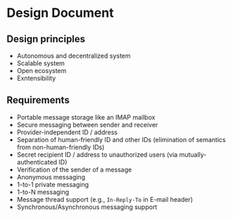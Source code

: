 # Design Document

## Design principles

* Autonomous and decentralized system
* Scalable system
* Open ecosystem
* Exntensibility

## Requirements

* Portable message storage like an IMAP mailbox
* Secure messaging between sender and receiver
* Provider-independent ID / address
* Separation of human-friendly ID and other IDs (elimination of semantics from non-human-friendly IDs)
* Secret recipient ID / address to unauthorized users (via mutually-authenticated ID)
* Verification of the sender of a message
* Anonymous messaging
* 1-to-1 private messaging
* 1-to-N messaging
* Message thread support (e.g., `In-Reply-To` in E-mail header)
* Synchronous/Asynchronous messaging support

